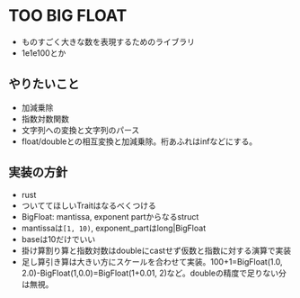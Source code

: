 # TOO BIG FLOAT
- ものすごく大きな数を表現するためのライブラリ
- 1e1e100とか

## やりたいこと
- 加減乗除
- 指数対数関数
- 文字列への変換と文字列のパース
- float/doubleとの相互変換と加減乗除。桁あふれはinfなどにする。

## 実装の方針
- rust
- ついててほしいTraitはなるべくつける
- BigFloat: mantissa, exponent partからなるstruct
- mantissaは`[1, 10)`, exponent_partはlong|BigFloat
- baseは10だけでいい
- 掛け算割り算と指数対数はdoubleにcastせず仮数と指数に対する演算で実装
- 足し算引き算は大きい方にスケールを合わせて実装。100+1=BigFloat(1.0, 2.0)-BigFloat(1,0.0)=BigFloat(1+0.01, 2)など。doubleの精度で足りない分は無視。